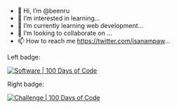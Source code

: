 - 👋 Hi, I’m @beenru
- 👀 I’m interested in learning...
- 🌱 I’m currently learning web development...
- 💞️ I’m looking to collaborate on ...
- 📫 How to reach me https://twitter.com/isanampaw...

<!---
beenru/beenru is a ✨ special ✨ repository because its `README.md` (this file) appears on your GitHub profile.
You can click the Preview link to take a look at your changes.
--->


Left badge:

[![Software | 100 Days of Code](https://www.software.com/badges/100-days-of-code)](https://www.software.com/100-days-of-code)

Right badge:

[![Challenge | 100 Days of Code](https://img.shields.io/static/v1?label=Challenge&labelColor=384357&message=100%20Days%20of%20Code&color=00b4ee&style=for-the-badge&link=https://www.100daysofcode.com)](https://www.100daysofcode.com)

